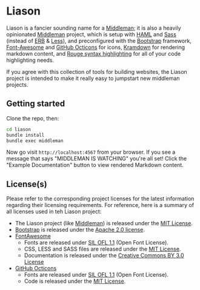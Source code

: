 # Liason

Liason is a fancier sounding name for a [Middleman][middleman]; it is also a
heavily opinionated [Middleman][middleman] project, which is setup with
[HAML][haml] and [Sass][sass] (instead of [ERB][erb] & [Less][less]), and
preconfigured with the [Bootstrap][bootstrap] framework,
[Font-Awesome][fontawesome] and [GitHub Octicons][octicons] for icons,
[Kramdown][kramdown] for rendering markdown content, and
[Rouge syntax highlighting][rouge] for all of your code highlighting needs.

If you agree with this collection of tools for building websites, the Liason
project is intended to make it really easy to jumpstart new middleman projects.

## Getting started

Clone the repo, then:

``` bash
cd liason
bundle install
bundle exec middleman
```

Now go visit `http://localhost:4567` from your browser. If you see a message
that says "MIDDLEMAN IS WATCHING" you're all set! Click the "Example
Documentation" button to view rendered Markdown content.

## License(s)

Please refer to the corresponding project licenses for the latest information
regarding their licensing requirements. For reference, here is a summary of
all licenses used in teh Liason project:

* The Liason project (like [Middleman][middleman]) is released under the
  [MIT License](mit).
* [Bootstrap][bootstrap] is released under the [Apache 2.0 license][apache-2.0].
* [FontAwesome][fontawesome]
  * Fonts are released under [SIL OFL 1.1][ofl] (Open Font License).
  * CSS, LESS and SASS files are released under the [MIT License][mit].
  * Documentation is released under the [Creative Commons BY 3.0 License][cc-by]
* [GitHub Octicons][octicons]
  * Fonts are released under [SIL OFL 1.1][ofl] (Open Font License).
  * Code is released under the [MIT License][mit].

[haml]:        http://haml.info/
[sass]:        http://sass-lang.com/
[erb]:         http://ruby-doc.org/stdlib-2.1.3/libdoc/erb/rdoc/ERB.html
[less]:        http://lesscss.org/#
[middleman]:   http://middlemanapp.com
[bootstrap]:   http://getbootstrap.com
[fontawesome]: http://fontawesome.io
[octicons]:    https://octicons.github.com/
[kramdown]:    http://kramdown.gettalong.org/
[rouge]:       https://github.com/jneen/rouge
[mit]:         http://opensource.org/licenses/MIT
[apache-2.0]:  http://www.apache.org/licenses/LICENSE-2.0.html
[ofl]:         http://scripts.sil.org/OFL
[cc-by]:       http://creativecommons.org/licenses/by/3.0/
